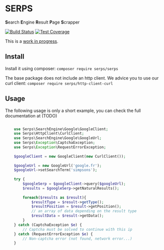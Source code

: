 SERPS
=====

**S**earch **E**ngine **R**esult **P**age **S**crapper

[![Build Status](https://travis-ci.org/serp-scrape/serps.svg?branch=master)](https://travis-ci.org/serp-scrape/serps)
[![Test Coverage](https://codeclimate.com/github/serp-scrape/serps/badges/coverage.svg)](https://codeclimate.com/github/serp-scrape/serps/coverage)


This is a [work in progress](STATUS.md).



Install
-------

Install it using composer: ``composer require serps/serps``

The base package does not include an http client. 
We advice you to use our curl client: ``composer require serps/http-client-curl``

Usage
-----

The following usage is only a short example, you can check the full documentation at (TODO)


```php

    use Serps\SearchEngine\Google\GoogleClient;
    use Serps\HttpClient\CurlClient;
    use Serps\SearchEngine\Google\GoogleUrl;
    use Serps\Exception\CaptchaException;
    use Serps\Exception\RequestErrorException;
    
    $googleClient = new GoogleClient(new CurlClient());
    
    $googleUrl = new GoogleUrl('google.fr');
    $googleUrl->setSearchTerm('simpsons');
    
    try {
        $googleSerp = $googleClient->query($googleUrl);
        $results = $googleSerp->getNaturalResults();
        
        foreach($results as $result){
            $resultType = $result->getType();
            $resultPosition = $result->getPosition();
            // an array of data depending on the result type
            $resultData = $result->getData(); 
        } 
    } catch (CaptchaException $e) {
        // Captcha must be solved to continue with this ip
    } catch (RequestErrorException $e) {
        // Non-captcha error (not found, network error...)
    }

```
